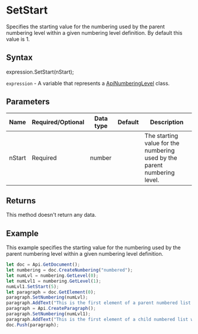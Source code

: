 # SetStart

Specifies the starting value for the numbering used by the parent numbering level within a given numbering level definition. By default this value is 1.

## Syntax

expression.SetStart(nStart);

`expression` - A variable that represents a [ApiNumberingLevel](../ApiNumberingLevel.md) class.

## Parameters

| **Name** | **Required/Optional** | **Data type** | **Default** | **Description** |
| ------------- | ------------- | ------------- | ------------- | ------------- |
| nStart | Required | number |  | The starting value for the numbering used by the parent numbering level. |

## Returns

This method doesn't return any data.

## Example

This example specifies the starting value for the numbering used by the parent numbering level within a given numbering level definition.

```javascript
let doc = Api.GetDocument();
let numbering = doc.CreateNumbering("numbered");
let numLvl = numbering.GetLevel(0);
let numLvl1 = numbering.GetLevel(1);
numLvl1.SetStart(5);
let paragraph = doc.GetElement(0);
paragraph.SetNumbering(numLvl);
paragraph.AddText("This is the first element of a parent numbered list which starts with '1'");
paragraph = Api.CreateParagraph();
paragraph.SetNumbering(numLvl1);
paragraph.AddText("This is the first element of a child numbered list which starts with 'e'");
doc.Push(paragraph);
```
